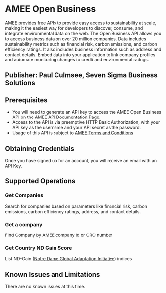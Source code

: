 # AMEE Open Business
AMEE provides free APIs to provide easy access to sustainability at scale, making it the easiest way for developers to discover, consume, and integrate environmental data on the web. The Open Business API allows you to access business data on over 20 million companies. Data includes sustainability metrics such as financial risk, carbon emissions, and carbon efficiency ratings. It also includes business information such as address and contact details. Embed data into your application to link company profiles and automate monitoring changes to credit and environmental ratings.

## Publisher: Paul Culmsee, Seven Sigma Business Solutions

## Prerequisites
* You will need to generate an API key to access the AMEE Open Business API on the [AMEE API Documentation Page](https://www.amee.com/api#/documentation).
* Access to the API is via preemptive HTTP Basic Authorization, with your API key as the username and your API secret as the password.
* Usage of this API is subject to [AMEE Terms and Conditions](https://www.amee.com/terms-and-conditions)

## Obtaining Credentials
Once you have signed up for an account, you will receive an email with an API Key.

## Supported Operations
### Get Companies
Search for companies based on parameters like financial risk, carbon emissions, carbon efficiency ratings, address, and contact details.
### Get a company
Find Company by AMEE company id or CRO number
### Get Country ND Gain Score
List ND-Gain ([Notre Dame Global Adaptation Initiative](https://gain-new.crc.nd.edu/ranking?msclkid=a668bb78bc5811ecbb12c95a4ea5e565)) indices


## Known Issues and Limitations
There are no known issues at this time.